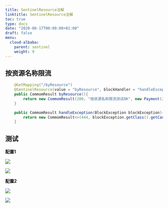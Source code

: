 ```yaml
---
title: SentinelResource注解
linktitle: SentinelResource注解
toc: true
type: docs
date: "2020-08-17T00:00:00+01:00"
draft: false
menu:
  cloud-albaba:
    parent: sentinel
    weight: 9
---
```



## 按资源名称限流

```java
	@GetMapping("/byResource")
    @SentinelResource(value = "byResource", blockHandler = "handleException")
    public CommomResult byResource(){
        return new CommomResult(200, "按资源名称限流测试OK", new Payment(2020L, "serial001"));
    }

    public CommomResult handleException(BlockException blockException){
        return new CommomResult<>(444, blockException.getClass().getCanonicalName()+"\t服务不可用" );
    }
```



## 测试

 **配置1**

![](/img/cloudAlibaba/24.jpg)     

![](/img/cloudAlibaba/25.jpg)     

 **配置2**

![](/img/cloudAlibaba/26.jpg)     

![](/img/cloudAlibaba/27.jpg)  
